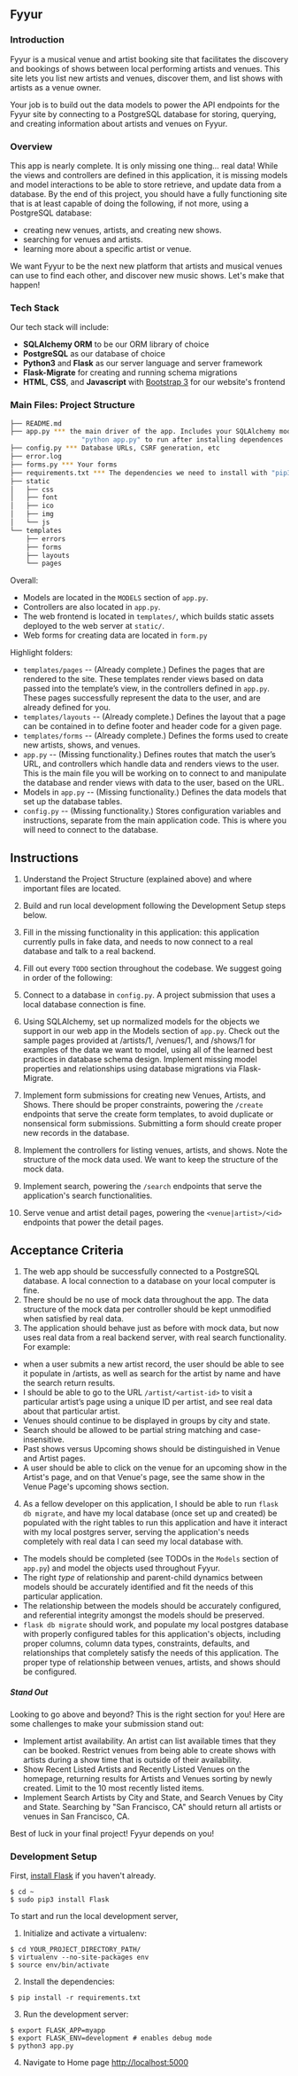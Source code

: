 Fyyur-----### IntroductionFyyur is a musical venue and artist booking site that facilitates the discovery and bookings of shows between local performing artists and venues. This site lets you list new artists and venues, discover them, and list shows with artists as a venue owner.Your job is to build out the data models to power the API endpoints for the Fyyur site by connecting to a PostgreSQL database for storing, querying, and creating information about artists and venues on Fyyur.### OverviewThis app is nearly complete. It is only missing one thing… real data! While the views and controllers are defined in this application, it is missing models and model interactions to be able to store retrieve, and update data from a database. By the end of this project, you should have a fully functioning site that is at least capable of doing the following, if not more, using a PostgreSQL database:* creating new venues, artists, and creating new shows.* searching for venues and artists.* learning more about a specific artist or venue.We want Fyyur to be the next new platform that artists and musical venues can use to find each other, and discover new music shows. Let's make that happen!### Tech StackOur tech stack will include:* **SQLAlchemy ORM** to be our ORM library of choice* **PostgreSQL** as our database of choice* **Python3** and **Flask** as our server language and server framework* **Flask-Migrate** for creating and running schema migrations* **HTML**, **CSS**, and **Javascript** with [Bootstrap 3](https://getbootstrap.com/docs/3.4/customize/) for our website's frontend### Main Files: Project Structure  ```sh  ├── README.md  ├── app.py *** the main driver of the app. Includes your SQLAlchemy models.                    "python app.py" to run after installing dependences  ├── config.py *** Database URLs, CSRF generation, etc  ├── error.log  ├── forms.py *** Your forms  ├── requirements.txt *** The dependencies we need to install with "pip3 install -r requirements.txt"  ├── static  │   ├── css   │   ├── font  │   ├── ico  │   ├── img  │   └── js  └── templates      ├── errors      ├── forms      ├── layouts      └── pages  ```Overall:* Models are located in the `MODELS` section of `app.py`.* Controllers are also located in `app.py`.* The web frontend is located in `templates/`, which builds static assets deployed to the web server at `static/`.* Web forms for creating data are located in `form.py`Highlight folders:* `templates/pages` -- (Already complete.) Defines the pages that are rendered to the site. These templates render views based on data passed into the template’s view, in the controllers defined in `app.py`. These pages successfully represent the data to the user, and are already defined for you.* `templates/layouts` -- (Already complete.) Defines the layout that a page can be contained in to define footer and header code for a given page.* `templates/forms` -- (Already complete.) Defines the forms used to create new artists, shows, and venues.* `app.py` -- (Missing functionality.) Defines routes that match the user’s URL, and controllers which handle data and renders views to the user. This is the main file you will be working on to connect to and manipulate the database and render views with data to the user, based on the URL.* Models in `app.py` -- (Missing functionality.) Defines the data models that set up the database tables.* `config.py` -- (Missing functionality.) Stores configuration variables and instructions, separate from the main application code. This is where you will need to connect to the database.Instructions-----1. Understand the Project Structure (explained above) and where important files are located.2. Build and run local development following the Development Setup steps below.3. Fill in the missing functionality in this application: this application currently pulls in fake data, and needs to now connect to a real database and talk to a real backend.3. Fill out every `TODO` section throughout the codebase. We suggest going in order of the following:  1. Connect to a database in `config.py`. A project submission that uses a local database connection is fine.  2. Using SQLAlchemy, set up normalized models for the objects we support in our web app in the Models section of `app.py`. Check out the sample pages provided at /artists/1, /venues/1, and /shows/1 for examples of the data we want to model, using all of the learned best practices in database schema design. Implement missing model properties and relationships using database migrations via Flask-Migrate.  3. Implement form submissions for creating new Venues, Artists, and Shows. There should be proper constraints, powering the `/create` endpoints that serve the create form templates, to avoid duplicate or nonsensical form submissions. Submitting a form should create proper new records in the database.  4. Implement the controllers for listing venues, artists, and shows. Note the structure of the mock data used. We want to keep the structure of the mock data.  5. Implement search, powering the `/search` endpoints that serve the application's search functionalities.  6. Serve venue and artist detail pages, powering the `<venue|artist>/<id>` endpoints that power the detail pages.Acceptance Criteria-----1. The web app should be successfully connected to a PostgreSQL database. A local connection to a database on your local computer is fine.2. There should be no use of mock data throughout the app. The data structure of the mock data per controller should be kept unmodified when satisfied by real data.3. The application should behave just as before with mock data, but now uses real data from a real backend server, with real search functionality. For example:  * when a user submits a new artist record, the user should be able to see it populate in /artists, as well as search for the artist by name and have the search return results.  * I should be able to go to the URL `/artist/<artist-id>` to visit a particular artist’s page using a unique ID per artist, and see real data about that particular artist.  * Venues should continue to be displayed in groups by city and state.  * Search should be allowed to be partial string matching and case-insensitive.  * Past shows versus Upcoming shows should be distinguished in Venue and Artist pages.  * A user should be able to click on the venue for an upcoming show in the Artist's page, and on that Venue's page, see the same show in the Venue Page's upcoming shows section.4. As a fellow developer on this application, I should be able to run `flask db migrate`, and have my local database (once set up and created) be populated with the right tables to run this application and have it interact with my local postgres server, serving the application's needs completely with real data I can seed my local database with.  * The models should be completed (see TODOs in the `Models` section of `app.py`) and model the objects used throughout Fyyur.  * The right _type_ of relationship and parent-child dynamics between models should be accurately identified and fit the needs of this particular application.  * The relationship between the models should be accurately configured, and referential integrity amongst the models should be preserved.  * `flask db migrate` should work, and populate my local postgres database with properly configured tables for this application's objects, including proper columns, column data types, constraints, defaults, and relationships that completely satisfy the needs of this application. The proper type of relationship between venues, artists, and shows should be configured.##### Stand OutLooking to go above and beyond? This is the right section for you! Here are some challenges to make your submission stand out:*  Implement artist availability. An artist can list available times that they can be booked. Restrict venues from being able to create shows with artists during a show time that is outside of their availability.* Show Recent Listed Artists and Recently Listed Venues on the homepage, returning results for Artists and Venues sorting by newly created. Limit to the 10 most recently listed items.* Implement Search Artists by City and State, and Search Venues by City and State. Searching by "San Francisco, CA" should return all artists or venues in San Francisco, CA.Best of luck in your final project! Fyyur depends on you!### Development SetupFirst, [install Flask](http://flask.pocoo.org/docs/1.0/installation/#install-flask) if you haven't already.  ```  $ cd ~  $ sudo pip3 install Flask  ```To start and run the local development server,1. Initialize and activate a virtualenv:  ```  $ cd YOUR_PROJECT_DIRECTORY_PATH/  $ virtualenv --no-site-packages env  $ source env/bin/activate  ```2. Install the dependencies:  ```  $ pip install -r requirements.txt  ```3. Run the development server:  ```  $ export FLASK_APP=myapp  $ export FLASK_ENV=development # enables debug mode  $ python3 app.py  ```4. Navigate to Home page [http://localhost:5000](http://localhost:5000)